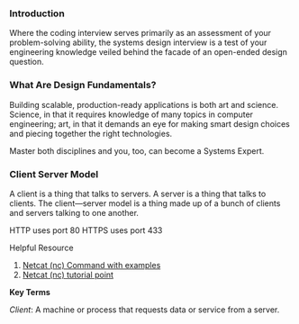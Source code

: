 ### Introduction

Where the coding interview serves primarily as an assessment of your problem-solving ability, the systems design interview is a test of your engineering knowledge veiled behind the facade of an open-ended design question.

### What Are Design Fundamentals?

Building scalable, production-ready applications is both art and science. Science, in that it requires knowledge of many topics in computer engineering; art, in that it demands an eye for making smart design choices and piecing together the right technologies.

Master both disciplines and you, too, can become a Systems Expert.

### Client Server Model

A client is a thing that talks to servers. A server is a thing that talks to clients. The client—server model is a thing made up of a bunch of clients and servers talking to one another.

HTTP uses port  80
HTTPS uses port 433

Helpful Resource
1. [Netcat (nc) Command with examples](https://linuxize.com/post/netcat-nc-command-with-examples)
2. [Netcat (nc) tutorial point](https://www.tutorialspoint.com/unix_commands/nc.htm)

**Key Terms**

_Client_: A machine or process that requests data or service from a server.
